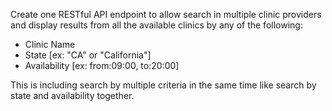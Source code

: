 Create one RESTful API endpoint to allow search in multiple clinic providers and display results from all the available clinics by any of the following:

- Clinic Name
 - State [ex: "CA" or "California"]
- Availability [ex: from:09:00, to:20:00]

This is including search by multiple criteria in the same time like search by state and availability together.
